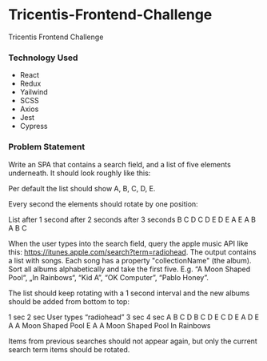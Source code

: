 # Tricentis-Frontend-Challenge
Tricentis Frontend Challenge

### Technology Used
 - React
 - Redux
 - Yailwind
 - SCSS
 - Axios
 - Jest
 - Cypress

### Problem Statement
Write an SPA that contains a search field, and a list of five elements underneath. It should look roughly like this:


Per default the list should show A, B, C, D, E.

Every second the elements should rotate by one position:

List after 1 second	after 2 seconds	after 3 seconds
B	C	D
C	D	E
D	E	A
E	A	B
A	B	C
 

When the user types into the search field, query the apple music API like
this: https://itunes.apple.com/search?term=radiohead. The output contains a list with songs. Each song has a property "collectionName" (the album). Sort all albums alphabetically and take the first five. E.g. “A Moon Shaped Pool“, „In Rainbows“, “Kid A”, “OK Computer”, “Pablo Honey”.

The list should keep rotating with a 1 second interval and the new albums should be added from bottom to top:

1 sec	2 sec	User types “radiohead”	3 sec	4 sec
A	B		C	D
B	C		D	E
C	D		E	A
D	E		A	A Moon Shaped Pool
E	A		A Moon Shaped Pool	In Rainbows

Items from previous searches should not appear again, but only the current search term items should be rotated.

